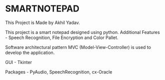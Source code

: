 # SMARTNOTEPAD
This Project is Made by Akhil Yadav.

This project is a smart notepad designed using python. Additional Features - Speech Recognition, File Encryption and Color Pallet.

Software architectural pattern MVC (Model-View-Controller) is used to develop the application.

GUI - Tkinter

Packages - PyAudio, SpeechRecognition, cx-Oracle

